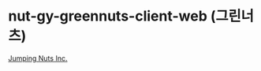 nut-gy-greennuts-client-web (그린너츠)
=========================

[Jumping Nuts Inc.](http://jumpingnuts.com)
